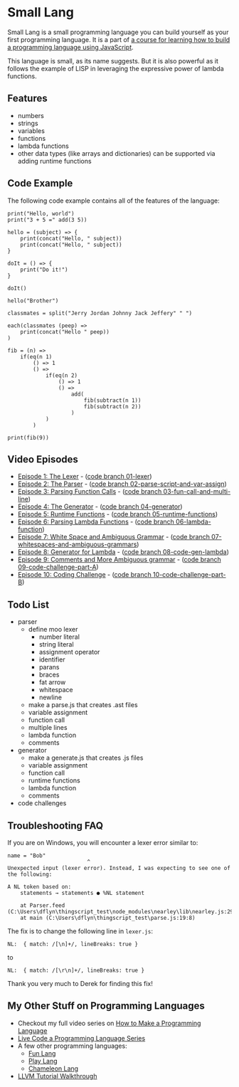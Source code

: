 # Small Lang

Small Lang is a small programming language you can build yourself
as your first programming language. It is a part of [a course for learning
how to build a programming language using JavaScript](https://www.youtube.com/watch?v=5CS0CNVsn4I&list=PLSq9OFrD2Q3DasoOa54Vm9Mr8CATyTbLF).

This language is small, as its name suggests. But it is also powerful
as it follows the example of LISP in leveraging the expressive power of
lambda functions.

## Features

* numbers
* strings
* variables
* functions
* lambda functions
* other data types (like arrays and dictionaries) can be supported via
adding runtime functions

## Code Example

The following code example contains all of the features of the language:

```
print("Hello, world")
print("3 + 5 =" add(3 5))

hello = (subject) => {
    print(concat("Hello, " subject))
    print(concat("Hello, " subject))
}

doIt = () => {
    print("Do it!")
}

doIt()

hello("Brother")

classmates = split("Jerry Jordan Johnny Jack Jeffery" " ")

each(classmates (peep) =>
    print(concat("Hello " peep))
)

fib = (n) =>
    if(eq(n 1)
        () => 1
        () =>
            if(eq(n 2)
                () => 1
                () =>
                    add(
                        fib(subtract(n 1))
                        fib(subtract(n 2))
                    )
            )
        )

print(fib(9))
```

## Video Episodes

* [Episode 1: The Lexer](http://tobyho.com/video/Make-Your-Own-Language-1-The-Lexer.html) - ([code branch 01-lexer](https://github.com/airportyh/smallang/tree/01-lexer))
* [Episode 2: The Parser](http://tobyho.com/video/Make-Your-Own-Language-2-The-Parser.html) - ([code branch 02-parse-script-and-var-assign](https://github.com/airportyh/smallang/tree/02-parse-script-and-var-assign))
* [Episode 3: Parsing Function Calls](http://tobyho.com/video/Make-Your-Own-Language-3-Parsing-Function-Calls.html) - ([code branch 03-fun-call-and-multi-line](https://github.com/airportyh/smallang/tree/03-fun-call-and-multi-line))
* [Episode 4: The Generator](http://tobyho.com/video/Make-Your-Own-Language-4-The-Generator.html) - ([code branch 04-generator](https://github.com/airportyh/smallang/tree/04-generator))
* [Episode 5: Runtime Functions](http://tobyho.com/video/Make-Your-Own-Language-5-Runtime-Functions.html) - ([code branch 05-runtime-functions](https://github.com/airportyh/smallang/tree/05-runtime-functions))
* [Episode 6: Parsing Lambda Functions](http://tobyho.com/video/Make-Your-Own-Language-6-Parsing-Lambda-Functions.html) - ([code branch 06-lambda-function](https://github.com/airportyh/smallang/tree/06-lambda-function))
* [Episode 7: White Space and Ambiguous Grammar](http://tobyho.com/video/Make-Your-Own-Language-7-White-Space-and-Ambiguous-Grammar.html) - ([code branch 07-whitespaces-and-ambiguous-grammars](https://github.com/airportyh/smallang/tree/07-whitespaces-and-ambiguous-grammars))
* [Episode 8: Generator for Lambda](http://tobyho.com/video/Make-Your-Own-Language-8-Code-Generator-for-Lambda.html) - ([code branch 08-code-gen-lambda](https://github.com/airportyh/smallang/tree/08-code-gen-lambda))
* [Episode 9: Comments and More Ambiguous grammar](http://tobyho.com/video/Make-Your-Own-Language-9-Comments-and-More-Ambiguous-grammar.html) - ([code branch 09-code-challenge-part-A](https://github.com/airportyh/smallang/tree/09-code-challenge-part-A))
* [Episode 10: Coding Challenge](http://tobyho.com/video/Make-Your-Own-Language-10-Coding-Challenge.html) - ([code branch 10-code-challenge-part-B](https://github.com/airportyh/smallang/tree/10-code-challenge-part-B))

## Todo List

* parser
    * define moo lexer
        * number literal
        * string literal
        * assignment operator
        * identifier
        * parans
        * braces
        * fat arrow
        * whitespace
        * newline
    * make a parse.js that creates .ast files
    * variable assignment
    * function call
    * multiple lines
    * lambda function
    * comments
* generator
    * make a generate.js that creates .js files
    * variable assignment
    * function call
    * runtime functions
    * lambda function
    * comments
* code challenges

## Troubleshooting FAQ

If you are on Windows, you will encounter a lexer error similar to:

```
name = "Bob"
                         ^
Unexpected input (lexer error). Instead, I was expecting to see one of the following:

A NL token based on:
    statements → statements ● %NL statement

    at Parser.feed (C:\Users\dflyn\thingscript_test\node_modules\nearley\lib\nearley.js:295:27)
    at main (C:\Users\dflyn\thingscript_test\parse.js:19:8)
```

The fix is to change the following line in `lexer.js`:

```
NL:  { match: /[\n]+/, lineBreaks: true }
```

to

```
NL:  { match: /[\r\n]+/, lineBreaks: true }
```

Thank you very much to Derek for finding this fix!

## My Other Stuff on Programming Languages

* Checkout my full video series on [How to Make a Programming Language](https://www.youtube.com/playlist?list=PLSq9OFrD2Q3DasoOa54Vm9Mr8CATyTbLF)
* [Live Code a Programming Language Series](https://github.com/airportyh/x-lang)
* A few other programming languages:
    * [Fun Lang](https://github.com/airportyh/fun-lang)
    * [Play Lang](https://github.com/airportyh/play-lang)
    * [Chameleon Lang](https://github.com/airportyh/chameleon-lang)
* [LLVM Tutorial Walkthrough](https://www.youtube.com/playlist?list=PLSq9OFrD2Q3ChEc_ejnBcO5u9JeT0ufkg)
